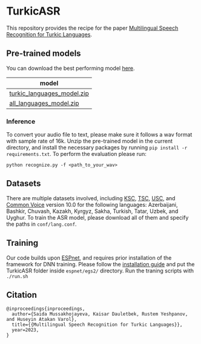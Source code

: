 # TurkicASR

This repository provides the recipe for the paper [Multilingual Speech Recognition for Turkic Languages](link-to-be-after-acceptance).

## Pre-trained models

You can download the best performing model [here](https://github.com/IS2AI/TurkicASR/blob/main/asr_train_asr_conformer_large_raw_cv_turkic_char_sp_valid.acc.ave.zip).

|model|
|---|
|[turkic_languages_model.zip](https://github.com/IS2AI/TurkicASR/blob/main/turkic_languages_model.zip)|
|[all_languages_model.zip](https://github.com/IS2AI/TurkicASR/blob/main/all_languages_model.zip)|

### Inference

To convert your audio file to text, please make sure it follows a wav format with sample rate of 16k. Unzip the pre-trained model in the current directory, and install the necessary packages by running ```pip install -r requirements.txt```. To perform the evaluation please run:
```
python recognize.py -f <path_to_your_wav>
```

## Datasets

There are multiple datasets involved, including [KSC](https://docs.google.com/forms/d/e/1FAIpQLSf_usCjxTvbH_2xhA6slH9FAfjrYVd4OHnr-CUcVVW3TEAscg/viewform), [TSC](https://forms.gle/xjsnC3uVmzRYuWBA8), [USC](https://docs.google.com/forms/d/e/1FAIpQLSeWhxsVe0WlGSQ459sq6--pAqYyEWTI2K6X8UrF357GUvnDQA/viewform), and [Common Voice](https://commonvoice.mozilla.org/en/datasets) version 10.0 for the following languages: Azerbaijani, Bashkir, Chuvash, Kazakh, Kyrgyz, Sakha, Turkish, Tatar, Uzbek, and Uyghur. To train the ASR model, please download all of them and specify the paths in `conf/lang.conf`.


## Training

Our code builds upon [ESPnet](https://github.com/espnet/espnet), and requires prior installation of the framework for DNN training. Please follow the [installation guide](https://espnet.github.io/espnet/installation.html) and put the TurkicASR folder inside `espnet/egs2/` directory. Run the traning scripts with `./run.sh`

## Citation
```
@inproceedings{inproceedings,
  author={Saida Mussakhojayeva, Kaisar Dauletbek, Rustem Yeshpanov, and Huseyin Atakan Varol},
  title={{Multilingual Speech Recognition for Turkic Languages}},
  year=2023,
}
```
